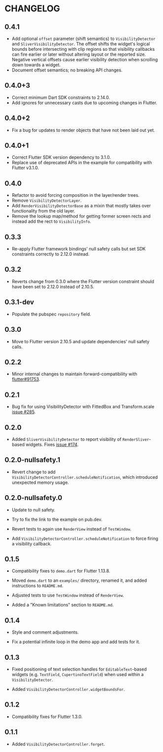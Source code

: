 # CHANGELOG

## 0.4.1

* Add optional `offset` parameter (shift semantics) to `VisibilityDetector` and
  `SliverVisibilityDetector`. The offset shifts the widget's logical bounds
  before intersecting with clip regions so that visibility callbacks can fire
  earlier or later without altering layout or the reported size. Negative
  vertical offsets cause earlier visibility detection when scrolling down
  towards a widget.
* Document offset semantics; no breaking API changes.

## 0.4.0+3

* Correct minimum Dart SDK constraints to 2.14.0.
* Add ignores for unnecessary casts due to upcoming changes in Flutter.

## 0.4.0+2

* Fix a bug for updates to render objects that have not been laid out yet.

## 0.4.0+1

* Correct Flutter SDK version dependency to 3.1.0.
* Replace use of deprecated APIs in the example for compatibility with Flutter v3.1.0.

## 0.4.0

* Refactor to avoid forcing composition in the layer/render trees.
* Remove `VisibilityDetectorLayer`.
* Add `RenderVisibilityDetectorBase` as a mixin that mostly takes over
  functionality from the old layer.
* Remove the lookup map/method for getting former screen rects and instead add
  the rect to `VisibilityInfo`.

## 0.3.3

* Re-apply Flutter framework bindings' null safety calls but set SDK
  constraints correctly to 2.12.0 instead.

## 0.3.2

* Reverts change from 0.3.0 where the Flutter version constraint should have
  been set to 2.12.0 instead of 2.10.5.

## 0.3.1-dev

* Populate the pubspec `repository` field.

## 0.3.0

* Move to Flutter version 2.10.5 and update dependencies' null safety calls.

## 0.2.2

* Minor internal changes to maintain forward-compatibility with [flutter#91753](https://github.com/flutter/flutter/pull/91753).

## 0.2.1

* Bug fix for using VisibilityDetector with FittedBox and Transform.scale [issue #285](https://github.com/google/flutter.widgets/issues/285).

## 0.2.0

* Added `SliverVisibilityDetector` to report visibility of `RenderSliver`-based
  widgets.  Fixes [issue #174](https://github.com/google/flutter.widgets/issues/174).

## 0.2.0-nullsafety.1

* Revert change to add `VisibilityDetectorController.scheduleNotification`,
  which introduced unexpected memory usage.

## 0.2.0-nullsafety.0

* Update to null safety.

* Try to fix the link to the example on pub.dev.

* Revert tests to again use `RenderView` instead of `TestWindow`.

* Add `VisibilityDetectorController.scheduleNotification` to force firing a
  visibility callback.

## 0.1.5

* Compatibility fixes to `demo.dart` for Flutter 1.13.8.

* Moved `demo.dart` to an `examples/` directory, renamed it, and added
  instructions to `README.md`.

* Adjusted tests to use `TestWindow` instead of `RenderView`.

* Added a "Known limitations" section to `README.md`.

## 0.1.4

* Style and comment adjustments.

* Fix a potential infinite loop in the demo app and add tests for it.

## 0.1.3

* Fixed positioning of text selection handles for `EditableText`-based
  widgets (e.g. `TextField`, `CupertinoTextField`) when used within a
  `VisibilityDetector`.

* Added `VisibilityDetectorController.widgetBoundsFor`.

## 0.1.2

* Compatibility fixes for Flutter 1.3.0.

## 0.1.1

* Added `VisibilityDetectorController.forget`.
